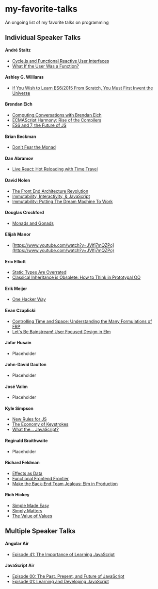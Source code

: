 # my-favorite-talks

An ongoing list of my favorite talks on programming

## Individual Speaker Talks

#### André Staltz

- [Cycle.js and Functional Reactive User Interfaces](https://www.youtube.com/watch?v=uNZnftSksYg)
- [What If the User Was a Function?](https://www.youtube.com/watch?v=1zj7M1LnJV4)

#### Ashley G. Williams

- [If You Wish to Learn ES6/2015 From Scratch, You Must First Invent the Universe](https://www.youtube.com/watch?v=DN4yLZB1vUQ)

#### Brendan Eich 

- [Computing Conversations with Brendan Eich](https://www.youtube.com/watch?v=IPxQ9kEaF8c)
- [ECMAScript Harmony: Rise of the Compilers](https://www.youtube.com/watch?v=PlmsweSNhTw)
- [ES6 and 7, the Future of JS](https://vimeo.com/113913703)

#### Brian Beckman

- [Don't Fear the Monad](https://www.youtube.com/watch?v=ZhuHCtR3xq8)

#### Dan Abramov

- [Live React: Hot Reloading with Time Travel](https://www.youtube.com/watch?v=xsSnOQynTHs)

#### David Nolen

- [The Front End Architecture Revolution](https://www.youtube.com/watch?v=nDNU2pmuJA8)
- [Immutability, Interactivity, & JavaScript](https://www.youtube.com/watch?v=c2MrtfHMM1Y)
- [Immutability: Putting The Dream Machine To Work ](https://www.youtube.com/watch?v=SiFwRtCnxv4)

#### Douglas Crockford

- [Monads and Gonads](https://www.youtube.com/watch?v=b0EF0VTs9Dc)

#### Elijah Manor

- [https://www.youtube.com/watch?v=JVlfj7mQZPo](https://www.youtube.com/watch?v=JVlfj7mQZPo)

#### Eric Elliott

- [Static Types Are Overrated](https://www.youtube.com/watch?v=_kXiH1Yiemw)
- [Classical Inheritance is Obsolete: How to Think in Prototypal OO](https://www.youtube.com/watch?v=lKCCZTUx0sI)

#### Erik Meijer

- [One Hacker Way](https://www.youtube.com/watch?v=FvMuPtuvP5w)

#### Evan Czaplicki

- [Controlling Time and Space: Understanding the Many Formulations of FRP](https://www.youtube.com/watch?v=Agu6jipKfYw)
- [Let's Be Bainstream! User Focused Design in Elm](https://www.youtube.com/watch?v=oYk8CKH7OhE)

#### Jafar Husain 

- Placeholder

#### John-David Daulton

- Placeholder

#### José Valim

- Placeholder

#### Kyle Simpson

- [New Rules for JS](https://www.youtube.com/watch?v=S4cvuuq3OKY)
- [The Economy of Keystrokes](https://www.youtube.com/watch?v=C_yj4k4QZVI)
- [What the... JavaScript?](https://www.youtube.com/watch?v=2pL28CcEijU)

#### Reginald Braithwaite 

- Placeholder

#### Richard Feldman

- [Effects as Data](https://www.youtube.com/watch?v=6EdXaWfoslc)
- [Functional Frontend Frontier](https://www.youtube.com/watch?v=06M0jdYYSis)
- [Make the Back-End Team Jealous: Elm in Production](https://www.youtube.com/watch?v=FV0DXNB94NE)

#### Rich Hickey

- [Simple Made Easy](http://www.infoq.com/presentations/Simple-Made-Easy)
- [Simply Matters](https://www.youtube.com/watch?v=rI8tNMsozo0)
- [The Value of Values](https://www.youtube.com/watch?v=-6BsiVyC1kM)

## Multiple Speaker Talks

#### Angular Air

- [Episode 41: The Importance of Learning JavaScript](https://www.youtube.com/watch?v=hWmNDlLrCI0)

#### JavaScript Air 

- [Episode 00: The Past, Present, and Future of JavaScript](https://www.youtube.com/watch?v=fg4e-2lBw5E)
- [Episode 01: Learning and Developing JavaScript](https://www.youtube.com/watch?v=uDtkEEIBsz4)
